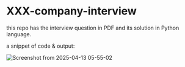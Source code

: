 # XXX-company-interview
this repo has the interview question in PDF and its solution in Python language.

a snippet of code & output:

![Screenshot from 2025-04-13 05-55-02](https://github.com/user-attachments/assets/55bacbe4-4288-488d-a623-4a049194ac12)
